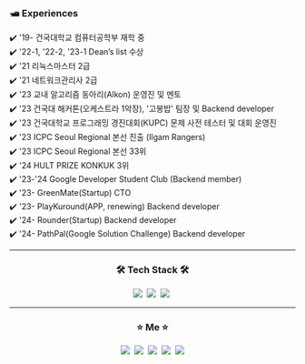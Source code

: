 

<h3> 🛥️ Experiences </h3>

✔️ '19- 건국대학교 컴퓨터공학부 재학 중 <br>
✔️ '22-1, '22-2, '23-1 Dean’s list 수상 <br>
✔️ '21 리눅스마스터 2급 <br>
✔️ '21 네트워크관리사 2급 <br>
✔️ '23 교내 알고리즘 동아리(Alkon) 운영진 및 멘토 <br>
✔️ '23 건국대 해커톤(오케스트라 1악장), '고봉밥' 팀장 및 Backend developer <br>
✔️ '23 건국대학교 프로그래밍 경진대회(KUPC) 문제 사전 테스터 및 대회 운영진 <br>
✔️ '23 ICPC Seoul Regional 본선 진출 (Ilgam Rangers) <br>
✔️ '23 ICPC Seoul Regional 본선 33위 <br>
✔️ '24 HULT PRIZE KONKUK 3위 <br>
✔️ '23-'24 Google Developer Student Club (Backend member) <br>
✔️ '23- GreenMate(Startup) CTO <br>
✔️ '23- PlayKuround(APP, renewing) Backend developer <br>
✔️ '24- Rounder(Startup) Backend developer <br>
✔️ '24- PathPal(Google Solution Challenge) Backend developer <br>

---

<h3 align="center">🛠 Tech Stack 🛠</h3>

<p align="center">
  <img src="https://img.shields.io/badge/Spring-6DB33F?style=flat&logo=Spring&logoColor=white"/></a>&nbsp
  <img src="https://img.shields.io/badge/Thymeleaf-005F0F?style=flat-square&logo=Thymeleaf&logoColor=white"/></a>&nbsp
  <img src="https://img.shields.io/badge/JPA-000000?style=flat&logo=&logoColor=white"/></a>&nbsp
</p>

---

<h3 align="center">  ⭐️ Me ⭐️ </h3>
<p align="center">
  <a href="https://redcarrot1.github.io"><img src="https://img.shields.io/badge/Tech%20Blog-181717?style=flat&logo=github&logoColor=white&link=https://redcarrot1.github.io"/></a>&nbsp
  <a href="https://velog.io/@gmtmoney2357"><img src="https://img.shields.io/badge/Tech%20Blog-11B48A?style=flat&logo=Vimeo&logoColor=white&link=https://velog.io/@gmtmoney2357"/></a>&nbsp
  <a href="mailto:hsk4991149@naver.com"><img src="https://img.shields.io/badge/Email-EA4335?style=flat&logo=Gmail&logoColor=white&link=hsk4991149@naver.com"/></a>&nbsp
  <a href="https://solved.ac/profile/gmtmoney2357"><img src="http://mazassumnida.wtf/api/mini/generate_badge?boj=gmtmoney2357"/></a>&nbsp
  <a href="https://hits.seeyoufarm.com"><img src="https://hits.seeyoufarm.com/api/count/incr/badge.svg?url=https%3A%2F%2Fgithub.com%2Fredcarrot1&count_bg=%2379C83D&title_bg=%23555555&icon=github.svg&icon_color=%23E7E7E7&title=hits&edge_flat=false"/></a>
</p>
